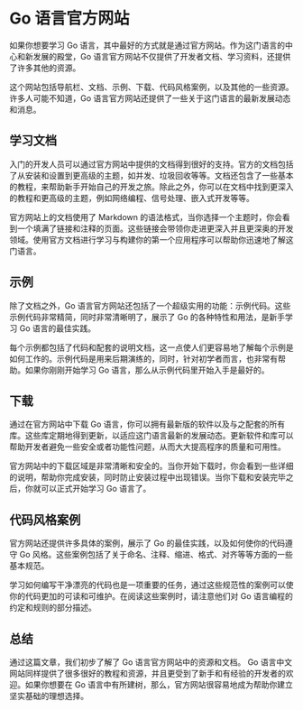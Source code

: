 # Go 语言官方网站

如果你想要学习 Go 语言，其中最好的方式就是通过官方网站。作为这门语言的中心和新发展的殿堂，Go 语言官方网站不仅提供了开发者文档、学习资料，还提供了许多其他的资源。

这个网站包括导航栏、文档、示例、下载、代码风格案例，以及其他的一些资源。许多人可能不知道，Go 语言官方网站还提供了一些关于这门语言的最新发展动态和消息。

## 学习文档

入门的开发人员可以通过官方网站中提供的文档得到很好的支持。官方的文档包括了从安装和设置到更高级的主题，如并发、垃圾回收等等。文档还包含了一些基本的教程，来帮助新手开始自己的开发之旅。除此之外，你可以在文档中找到更深入的教程和更高级的主题，例如网络编程、信号处理、嵌入式开发等等。

官方网站上的文档使用了 Markdown 的语法格式，当你选择一个主题时，你会看到一个填满了链接和注释的页面。这些链接会带领你走进更深入并且更深奥的开发领域。使用官方文档进行学习与构建你的第一个应用程序可以帮助你迅速地了解这门语言。

## 示例

除了文档之外，Go 语言官方网站还包括了一个超级实用的功能：示例代码。这些示例代码非常精简，同时非常清晰明了，展示了 Go 的各种特性和用法，是新手学习 Go 语言的最佳实践。

每个示例都包括了代码和配套的说明文档，这一点使人们更容易地了解每个示例是如何工作的。示例代码是用来后期演练的，同时，针对初学者而言，也非常有帮助。如果你刚刚开始学习 Go 语言，那么从示例代码里开始入手是最好的。

## 下载

通过在官方网站中下载 Go 语言，你可以拥有最新版的软件以及与之配套的所有库。这些库定期地得到更新，以适应这门语言最新的发展动态。更新软件和库可以帮助开发者避免一些安全或者功能性问题，从而大大提高程序的质量和可用性。

官方网站中的下载区域是非常清晰和安全的。当你开始下载时，你会看到一些详细的说明，帮助你完成安装，同时防止安装过程中出现错误。当你下载和安装完毕之后，你就可以正式开始学习 Go 语言了。

## 代码风格案例

官方网站还提供许多具体的案例，展示了 Go 的最佳实践，以及如何使你的代码遵守 Go 风格。这些案例包括了关于命名、注释、缩进、格式、对齐等等方面的一些基本规范。

学习如何编写干净漂亮的代码也是一项重要的任务，通过这些规范性的案例可以使你的代码更加的可读和可维护。在阅读这些案例时，请注意他们对 Go 语言编程的约定和规则的部分描述。

## 总结

通过这篇文章，我们初步了解了 Go 语言官方网站中的资源和文档。 Go 语言中文网站同样提供了很多很好的教程和资源，并且更受到了新手和有经验的开发者的欢迎。如果你想要在 Go 语言中有所建树，那么，官方网站很容易地成为帮助你建立坚实基础的理想选择。